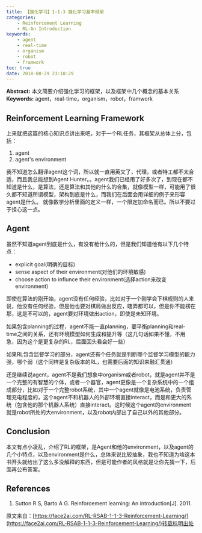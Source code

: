 ```yaml
---
title: 【强化学习】1-1-3 强化学习基本框架
categories:
    - Reinforcement Learning
    - RL-An Introduction
keywords:
    - agent
    - real-time
    - organism
    - robot
    - framwork
toc: true
date: 2018-08-29 23:18:29
---
```


**Abstract:** 本文简要介绍强化学习的框架，以及框架中几个概念的基本关系
**Keywords:** agent，real-time，organism，robot，framwork

<!--more-->
## Reinforcement Learning Framework
上来就把这篇的核心知识点讲出来吧，对于一个RL任务，其框架从总体上分，包括：
1. agent
2. agent's environment

我不知道怎么翻译agent这个词，所以就一直用英文了，代理，或者特工都不太合适，而且我总能想到Agent Hunter。。agent我们已经用了好多次了，到现在都不知道是什么，是算法，还是算法和其他的什么的合集，就像模型一样，可能用了很久都不知道所谓模型，架构到底是什么，而我们在后面会用详细的例子来形容agent是什么。
就像数学分析里面的定义一样，一个限定加命名而已。所以不要过于担心这一点。

## Agent
虽然不知道agent到底是什么，有没有枪什么的，但是我们知道他有以下几个特点：
- explicit goal(明确的目标)
- sense aspect of their environment(对他们的环境敏感)
- choose action to influnce their environment(选择action来改变environment)

即使在算法的刚开始，agent没有任何经验，比如对于一个刚学会下棋规则的人来说，他没有任何经验，但是他也要对棋局做出反应，瞎弄都可以，但是你不能楞在那，这是不可以的，agent要对环境做出action，即使是未知环境。

如果包含planning的过程，agent不能一直planning，要平衡planning和real-time之间的关系，还有环境模型如何生成和提升等（这几句话如果不懂，不用急，因为这个是更复杂的RL，后面回头看会好一些）

如果RL包含监督学习的部分，agent还有个任务就是判断哪个监督学习模型的能力强，哪个弱（这个同样是复杂版本的RL，也需要后面的知识来融汇贯通）

还是继续说agent，agent不是我们想象中organism或者robot，就是agent并不是一个完整的有智慧的个体，或者一个器官，agent更像是一个复杂系统中的一个组成部分，比如对于一个完整robot系统，其中一个agent就像是电池系统，负责管理充电程度的，这个agent不和机器人的外部环境直接interact，而是和更大的系统（包含他的那个机器人系统）直接interact。这时候这个agent的environment就是robot所处的大environment，以及robot内部出了自己以外的其他部分。

## Conclusion
本文有点小凌乱，介绍了RL的框架，是Agent和他的environment，以及agent的几个小特点，以及environment是什么，总体来说比较抽象，我也不知道为啥这本书开头就给出了这么多没解释的东西，但是可能作者的风格就是让你先猜一下，后面再公布答案。
## References
1. Sutton R S, Barto A G. Reinforcement learning: An introduction[J]. 2011.





原文来自：[https://face2ai.com/RL-RSAB-1-1-3-Reinforcement-Learning/](https://face2ai.com/RL-RSAB-1-1-3-Reinforcement-Learning/)转载标明出处
